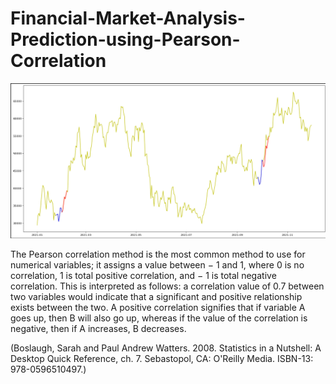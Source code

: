 # Financial-Market-Analysis-Prediction-using-Pearson-Correlation

![](https://github.com/Lawrytime/Financial-Market-Analysis-Prediction-using-Pearson-Correlation/blob/main/screenshots/corr3.png)

The Pearson correlation method is the most common method to use for numerical variables; it assigns a value between − 1 and 1, where 0 is no correlation, 1 is total positive correlation, and − 1 is total negative correlation. This is interpreted as follows: a correlation value of 0.7 between two variables would indicate that a significant and positive relationship exists between the two. A positive correlation signifies that if variable A goes up, then B will also go up, whereas if the value of the correlation is negative, then if A increases, B decreases. 

(Boslaugh, Sarah and Paul Andrew Watters. 2008. Statistics in a Nutshell: A Desktop Quick Reference, ch. 7. Sebastopol, CA: O'Reilly Media. ISBN-13: 978-0596510497.)
